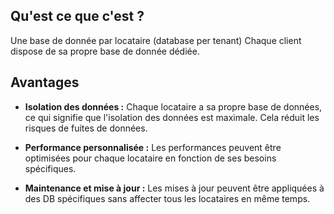 ## Qu'est ce que c'est ? 

Une base de donnée par locataire (database per tenant)
Chaque client dispose de sa propre base de donnée dédiée. 

## Avantages

- **Isolation des données :** Chaque locataire a sa propre base de données, ce qui signifie que l'isolation des données est maximale. Cela réduit les risques de fuites de données. 
  
- **Performance personnalisée :** Les performances peuvent être optimisées pour chaque locataire en fonction de ses besoins spécifiques.
  
- **Maintenance et mise à jour :** Les mises à jour peuvent être appliquées à des DB spécifiques sans affecter tous les locataires en même temps. 



